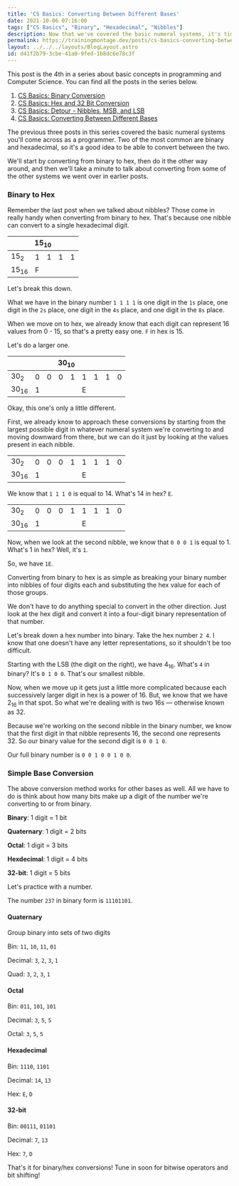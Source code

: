 ```yaml
---
title: 'CS Basics: Converting Between Different Bases'
date: 2021-10-06 07:16:00
tags: ["CS Basics", "Binary", "Hexadecimal", "Nibbles"]
description: Now that we've covered the basic numeral systems, it's time to learn how to convert from one to another.
permalink: https://trainingmontage.dev/posts/cs-basics-converting-between-binary-and-hexadecimal/
layout: ../../../layouts/BlogLayout.astro
id: d41f2b79-3cbe-41a0-9fed-1b8dc6e78c3f
---
```


<div class="toc">
  <div class="flow">
    <p>
      This post is the 4th in a series about basic concepts in programming and Computer Science. You can find all the posts in the series below.
    </p>
    <ol>
      <li>
        <a href="/posts/cs-basics-binary-conversion">CS Basics: Binary Conversion</a>
      </li>
      <li>
        <a href="/posts/cs-basics-hex-and-32-bit-conversion">CS Basics: Hex and 32 Bit Conversion</a>
      </li>
      <li>
        <a href="/posts/cs-basics-detour--nibbles-msb-and-lsb">CS Basics: Detour - Nibbles, MSB, and LSB</a>
      </li>
      <li>
        <a href="/posts/cs-basics-converting-between-different-bases">CS Basics: Converting Between Different Bases</a>
      </li>
    </ol>
  </div>
</div>

The previous three posts in this series covered the basic numeral systems you'll come across as a programmer. Two of the most common are binary and hexadecimal, so it's a good idea to be able to convert between the two.

We'll start by converting from binary to hex, then do it the other way around, and then we'll take a minute to talk about converting from some of the other systems we went over in earlier posts.

### Binary to Hex

Remember the last post when we talked about nibbles? Those come in really handy when converting from binary to hex. That's because one nibble can convert to a single hexadecimal digit.


<table>
<thead>
  <tr>
    <th colspan="5" scope="col">
      15<sub>10</sub>
    </th>
  </tr>
</thead>
  <tr>
    <td>15<sub>2</sub></td>
    <td>1</td>
    <td>1</td>
    <td>1</td>
    <td>1</td>
  </tr>
  <tr>
    <td>15<sub>16</sub></td>
    <td colspan="4">F</td>
  </tr>
</table>

Let's break this down.

What we have in the binary number `1 1 1 1` is one digit in the `1s` place, one digit in the `2s` place, one digit in the `4s` place, and one digit in the `8s` place.

When we move on to hex, we already know that each digit can represent 16 values from 0 - 15, so that's a pretty easy one. `F` in hex is 15.

Let's do a larger one.

<table>
  <colgroup>
    <col>
    <col span="4">
    <col span="4">
  </colgroup>
  <thead>
    <tr>
      <th colspan="9" scope="col">30<sub>10</sub></th>
    </tr>
  </thead>
  <tr>
    <td>30<sub>2</sub></td>
      <td>0</td>
      <td>0</td>
      <td>0</td>
      <td>1</td>
      <td>1</td>
      <td>1</td>
      <td>1</td>
      <td>0</td>
  </tr>
  <tr>
    <td>30<sub>16</sub></td>
    <td colspan="4">1</td>
    <td colspan="4">E</td>
  </tr>
</table>

Okay, this one's only a little different.

First, we already know to approach these conversions by starting from the largest possible digit in whatever numeral system we're converting to and moving downward from there, but we can do it just by looking at the values present in each nibble.

<table>
  <tr>
    <td>30<sub>2</sub></td>
      <td>0</td>
      <td>0</td>
      <td>0</td>
      <td>1</td>
      <td class="table-highlight">1</td>
      <td class="table-highlight">1</td>
      <td class="table-highlight">1</td>
      <td class="table-highlight">0</td>
  </tr>
  <tr>
    <td>30<sub>16</sub></td>
    <td colspan="4">1</td>
    <td colspan="4">E</td>
  </tr>
</table>

We know that `1 1 1 0` is equal to 14. What's 14 in hex? `E`.

<table>
  <tr>
    <td>30<sub>2</sub></td>
      <td class="table-highlight">0</td>
      <td class="table-highlight">0</td>
      <td class="table-highlight">0</td>
      <td class="table-highlight">1</td>
      <td>1</td>
      <td>1</td>
      <td>1</td>
      <td>0</td>
  </tr>
  <tr>
    <td>30<sub>16</sub></td>
    <td colspan="4">1</td>
    <td colspan="4">E</td>
  </tr>
</table>

Now, when we look at the second nibble, we know that `0 0 0 1` is equal to 1. What's 1 in hex? Well, it's `1`.

So, we have `1E`.

Converting from binary to hex is as simple as breaking your binary number into nibbles of four digits each and substituting the hex value for each of those groups.

We don't have to do anything special to convert in the other direction. Just look at the hex digit and convert it into a four-digit binary representation of that number.

Let's break down a hex number into binary. Take the hex number `2 4`. I know that one doesn't have any letter representations, so it shouldn't be too difficult.

Starting with the LSB (the digit on the right), we have 4<sub>16</sub>. What's `4` in binary? It's `0 1 0 0`. That's our smallest nibble.

Now, when we move up it gets just a little more complicated because each successively larger digit in hex is a power of 16. But, we know that we have 2<sub>16</sub> in that spot. So what we're dealing with is two 16s — otherwise known as 32. 

Because we're working on the second nibble in the binary number, we know that the first digit in that nibble represents 16, the second one represents 32. So our binary value for the second digit is `0 0 1 0`.

Our full binary number is `0 0 1 0 0 1 0 0`.

### Simple Base Conversion

The above conversion method works for other bases as well. All we have to do is think about how many bits make up a digit of the number we're converting to or from binary.

__Binary__: 1 digit = 1 bit

__Quaternary__: 1 digit = 2 bits

__Octal__: 1 digit = 3 bits

__Hexdecimal__: 1 digit = 4 bits

__32-bit__: 1 digit = 5 bits

Let's practice with a number.

The number `237` in binary form is `11101101`.

#### Quaternary

Group binary into sets of two digits

Bin: `11`, `10`, `11`, `01`

Decimal: `3`, `2`, `3`, `1`

Quad: `3`, `2`, `3`, `1`

#### Octal

Bin: `011`, `101`, `101`

Decimal: `3`, `5`, `5`

Octal: `3`, `5`, `5`

#### Hexadecimal

Bin: `1110`, `1101`

Decimal: `14`, `13`

Hex: `E`, `D`

#### 32-bit

Bin: `00111`, `01101`

Decimal: `7`, `13`

Hex: `7`, `D`

That's it for binary/hex conversions! Tune in soon for bitwise operators and bit shifting!